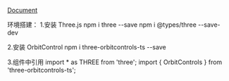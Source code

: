 [Document](https://ng-alain.com/theme/layout-default)


环境搭建：
1.安装 Three.js
      npm i three --save
      npm i @types/three --save-dev
      
2.安装 OrbitControl
      npm i three-orbitcontrols-ts --save 
      
3.组件中引用
      import * as THREE from 'three';
      import { OrbitControls } from 'three-orbitcontrols-ts';
  

